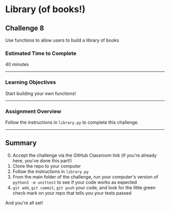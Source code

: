 # Library (of books!)

## Challenge 8

Use functions to allow users to build a library of books

### Estimated Time to Complete

40 minutes

---

### Learning Objectives

Start building your own functions!

---

### Assignment Overview

Follow the instructions in `library.py` to complete this challenge. 

---

## Summary

0. Accept the challenge via the GitHub Classroom link (if you're already here, you've done this part!)
1. Clone the repo to your computer
2. Follow the instructions in `library.py`
3. From the main folder of the challenge, run your computer's version of `python3 -m unittest` to see if your code works as expected
4. `git add`, `git commit`, `git push` your code, and look for the little green check mark on your repo that tells you your tests passed

And you're all set!
